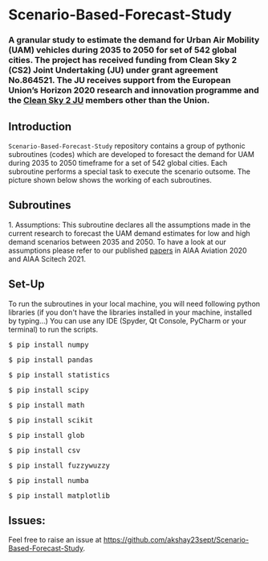 # Scenario-Based-Forecast-Study

### A granular study to estimate the demand for Urban Air Mobility (UAM) vehicles during 2035 to 2050 for set of 542 global cities. The project has received funding from Clean Sky 2 (CS2) Joint Undertaking (JU) under grant agreement No.864521. The JU receives support from the European Union’s Horizon 2020 research and innovation programme and the [Clean Sky 2 JU](https://umi2958.gatech.edu/news/oasys-success) members other than the Union.

## Introduction
<p><code>Scenario-Based-Forecast-Study</code> repository contains a group of pythonic subroutines (codes) which are developed to foresact the demand for UAM during 2035 to 2050 timeframe for a set of 542 global cities. Each subroutine performs a special task to execute the scenario outsome. The picture shown below shows the working of each subroutines.</p>

## Subroutines 
<p>1. Assumptions: This subroutine declares all the assumptions made in the current research to forecast the UAM demand estimates for low and high demand scenarios between 2035 and 2050. To have a look at our assumptions please refer to our published <a href="https://scholar.google.com/citations?user=5pY2xYQAAAAJ&hl=en&authuser=1">papers</a> in AIAA Aviation 2020 and AIAA Scitech 2021.</p>
  
## Set-Up
To run the subroutines in your local machine, you will need following python libraries (if you don't have the libraries installed in your machine, installed by typing...) You can use any IDE (Spyder, Qt Console, PyCharm or your terminal) to run the scripts.
<div class="highlight highlight-source-shell"><pre>$ pip install numpy</pre></div>
<div class="highlight highlight-source-shell"><pre>$ pip install pandas</pre></div>
<div class="highlight highlight-source-shell"><pre>$ pip install statistics</pre></div>
<div class="highlight highlight-source-shell"><pre>$ pip install scipy</pre></div>
<div class="highlight highlight-source-shell"><pre>$ pip install math</pre></div>
<div class="highlight highlight-source-shell"><pre>$ pip install scikit</pre></div>
<div class="highlight highlight-source-shell"><pre>$ pip install glob</pre></div>
<div class="highlight highlight-source-shell"><pre>$ pip install csv</pre></div>
<div class="highlight highlight-source-shell"><pre>$ pip install fuzzywuzzy</pre></div>
<div class="highlight highlight-source-shell"><pre>$ pip install numba</pre></div>
<div class="highlight highlight-source-shell"><pre>$ pip install matplotlib</pre></div>


## Issues:
<p> Feel free to raise an issue at <a href="https://github.com/akshay23sept/Scenario-Based-Forecast-Study">https://github.com/akshay23sept/Scenario-Based-Forecast-Study</a>.
  
  
  



